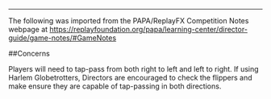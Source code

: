 ***
The following was imported from the PAPA/ReplayFX Competition Notes webpage at https://replayfoundation.org/papa/learning-center/director-guide/game-notes/#GameNotes

##Concerns
            
Players will need to tap-pass from both right to left and left to right. If using Harlem Globetrotters, Directors are encouraged to check the flippers and make ensure they are capable of tap-passing in both directions.